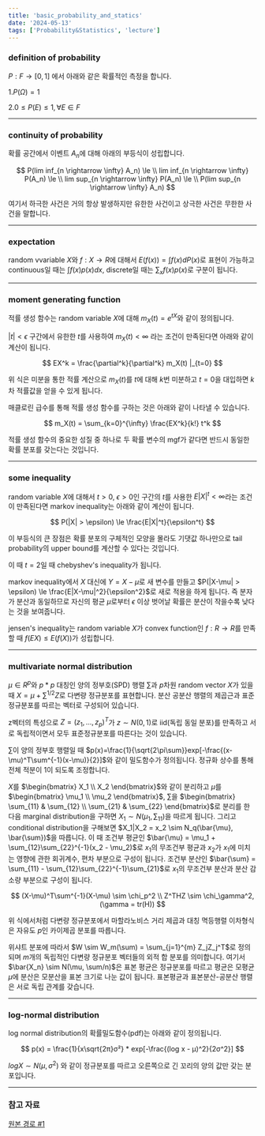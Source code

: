 ```yaml
---
title: 'basic_probability_and_statics'
date: '2024-05-13'
tags: ['Probability&Statistics', 'lecture']
---
```


### definition of probability

$P : F \rightarrow [0, 1]$ 에서 아래와 같은 확률적인 측정을 합니다. 

1.$P(\Omega)=1$

2.$0 \le P(E) \le 1, \forall E \in F$

---

### continuity of probability

확률 공간에서 이벤트 $A_n$에 대해 아래의 부등식이 성립합니다.

$$
P(lim inf_{n \rightarrow \infty} A_n) \le \\
lim inf_{n \rightarrow \infty} P(A_n) \le \\
lim sup_{n \rightarrow \infty} P(A_n) \le \\
P(lim sup_{n \rightarrow \infty} A_n)
$$

여기서 하극한 사건은 거의 항상 발생하지만 유한한 사건이고 상극한 사건은 무한한 사건을 말합니다.

---

### expectation

random vvariable $X$와 $f : X \rightarrow R$에 대해서 $E(f(x)) = \int f(x)dP(x)$로 표현이 가능하고 continuous일 때는 $\int f(x)p(x)dx$, discrete일 때는 $\sum_x f(x)p(x)$로 구분이 됩니다.

---

### moment generating function

적률 생성 함수는 random variable $X$에 대해 $m_X(t) = e^{tX}$와 같이 정의됩니다.

$|t| < \epsilon$ 구간에서 유한한 $t$를 사용하여 $m_X(t) < \infty$ 라는 조건이 만족된다면 아래와 같이 계산이 됩니다.

$$
EX^k = \frac{\partial^k}{\partial^k} m_X(t) |_{t=0}
$$

위 식은 미분을 통한 적률 계산으로 $m_X(t)$를 $t$에 대해 $k$번 미분하고 $t=0$을 대입하면 $k$차 적률값을 얻을 수 있게 됩니다.

매클로린 급수를 통해 적률 생성 함수를 구하는 것은 아래와 같이 나타낼 수 있습니다.

$$
m_X(t) = \sum_{k=0}^{\infty} \frac{EX^k}{k!} t^k
$$

적률 생성 함수의 중요한 성질 중 하나로 두 확률 변수의 mgf가 같다면 반드시 동일한 확률 분포를 갖는다는 것입니다.

---

### some inequality

random variable $X$에 대해서 $t > 0$, $\epsilon > 0$인 구간의 $t$를 사용한 $E|X|^t < \infty$라는 조건이 만족된다면 markov inequality는 아래와 같이 계산이 됩니다.

$$
P(|X| > \epsilon) \le \frac{E|X|^t}{\epsilon^t}
$$

이 부등식의 큰 장점은 확률 분포의 구체적인 모양을 몰라도 기댓값 하나만으로 tail probability의 upper bound를 계산할 수 있다는 것입니다.

이 때 $t=2$일 때 chebyshev's inequality가 됩니다.

markov inequality에서 $X$ 대신에 $Y = X-\mu$로 새 변수를 만들고 $P(|X-\mu| > \epsilon) \le \frac{E|X-\mu|^2}{\epsilon^2}$로 새로 적용을 하게 됩니다. 즉 분자가 분산과 동일하므로 자신의 평균 $\mu$로부터 $\epsilon$ 이상 벗어날 확률은 분산이 작을수록 낮다는 것을 보여줍니다.

jensen's inequality는 random variable $X$가 convex function인 $f : R \rightarrow R$를 만족할 때 $f(EX) \le E(f(X))$가 성립합니다.

---

### multivariate normal distribution

$\mu \in R^p$와 $p*p$ 대칭인 양의 정부호(SPD) 행렬 $\sum$과 $p$차원 random vector $X$가 있을 때 $X=\mu + \sum^{1/2} Z$로 다변량 정규분포를 표현합니다. 분산 공분산 행렬의 제곱근과 표준정규분포를 따르는 벡터로 구성되어 있습니다.

z벡터의 특성으로 $Z = (z_1, ..., z_p)^T$가 $z \sim N(0,1)$로 iid(독립 동일 분포)를 만족하고 서로 독립적이면서 모두 표준정규분포를 따른다는 것이 있습니다.

$\sum$이 양의 정부호 행렬일 때 $p(x)=\frac{1}{\sqrt{2\pi\sum}}exp[-\frac{(x-\mu)^T\sum^{-1}(x-\mu)}{2}]$와 같이 밀도함수가 정의됩니다. 정규화 상수를 통해 전체 적분이 1이 되도록 조정합니다.

$X$를 $\begin{bmatrix} X_1 \\ X_2 \end{bmatrix}$와 같이 분리하고 $\mu$를 $\begin{bmatrix} \mu_1 \\ \mu_2 \end{bmatrix}$, $\sum$을 $\begin{bmatrix} \sum_{11} & \sum_{12} \\ \sum_{21} & \sum_{22} \end{bmatrix}$로 분리를 한 다음 marginal distribution을 구하면 $X_1 \sim N(\mu_1, \sum_{11})$을 따르게 됩니다. 그리고 conditional distribution을 구해보면 $X_1|X_2 = x_2 \sim N_q(\bar{\mu}, \bar{\sum})$을 따릅니다. 이 때 조건부 평균인 $\bar{\mu} = \mu_1 + \sum_{12}\sum_{22}^{-1}(x_2 - \mu_2)$로 $x_1$의 무조건부 평균과 $x_2$가 $x_1$에 미치는 영향에 관한 회귀계수, 편차 부분으로 구성이 됩니다. 조건부 분산인 $\bar{\sum} = \sum_{11} - \sum_{12}\sum_{22}^{-1}\sum_{21}$로 $x_1$의 무조건부 분산과 분산 감소량 부분으로 구성이 됩니다.

$$
(X-\mu)^T\sum^{-1}(X-\mu) \sim \chi_p^2 \\
Z^THZ \sim \chi_\gamma^2, (\gamma = tr(H))
$$

위 식에서처럼 다변량 정규분포에서 마할라노비스 거리 제곱과 대칭 멱등행렬 이차형식은 자유도 $p$인 카이제곱 분포를 따릅니다.

위샤트 분포에 따라서 $W \sim W_m(\sum) = \sum_{j=1}^{m} Z_jZ_j^T$로 정의되며 $m$개의 독립적인 다변량 정규분포 벡터들의 외적 합 분포를 의미합니다. 여기서 $\bar{X_n} \sim N(\mu, \sum/n)$은 표본 평균은 정규분포를 따르고 평균은 모평균 $\mu$에 분산은 모분산을 표본 크기로 나눈 값이 됩니다. 표본평균과 표본분산-공분산 행렬은 서로 독립 관계를 갖습니다.

---

### log-normal distribution

log normal distribution의 확률밀도함수(pdf)는 아래와 같이 정의됩니다.

$$
p(x) = \frac{1}{x\sqrt{2π}σ²} * exp[-\frac{(log x - μ)^2}{2σ^2}]
$$

$log X \sim N(\mu, \sigma^2)$ 와 같이 정규분포를 따르고 오른쪽으로 긴 꼬리의 양의 값만 갖는 분포입니다.

---

### 참고 자료

[원본 경로 #1](https://www.dropbox.com/scl/fi/buhj2z45ghs4wzclvagom/Chap4-probStat.pdf?rlkey=7lxxfr6m7sgwsc62k870oinkd&e=1&dl=0)



